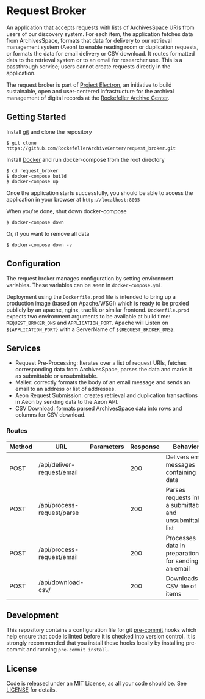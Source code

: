 # Request Broker

An application that accepts requests with lists of ArchivesSpace URIs from users of our discovery system. For each item, the application fetches data from ArchivesSpace, formats that data for delivery to our retrieval management system (Aeon) to enable reading room or duplication requests, or formats the data for email delivery or CSV download. It routes formatted data to the retrieval system or to an email for researcher use. This is a passthrough service; users cannot create requests directly in the application.

The request broker is part of [Project Electron](https://github.com/RockefellerArchiveCenter/project_electron), an initiative to build sustainable, open and user-centered infrastructure for the archival management of digital records at the [Rockefeller Archive Center](http://rockarch.org/).

## Getting Started

Install [git](https://git-scm.com/) and clone the repository

    $ git clone https://github.com/RockefellerArchiveCenter/request_broker.git

Install [Docker](https://store.docker.com/search?type=edition&offering=community) and run docker-compose from the root directory

    $ cd request_broker
    $ docker-compose build
    $ docker-compose up

Once the application starts successfully, you should be able to access the application in your browser at `http://localhost:8005`

When you're done, shut down docker-compose

    $ docker-compose down

Or, if you want to remove all data

    $ docker-compose down -v


## Configuration

The request broker manages configuration by setting environment variables. These variables can be seen in `docker-compose.yml`.

Deployment using the `Dockerfile.prod` file is intended to bring up a production image (based on Apache/WSGI) which is ready to be proxied publicly by an apache, nginx, traefik or similar frontend.  `Dockerfile.prod` expects two environment arguments to be available at build time: `REQUEST_BROKER_DNS` and `APPLICATION_PORT`.  Apache will Listen on `${APPLICATION_PORT}` with a ServerName of `${REQUEST_BROKER_DNS}`.

## Services

* Request Pre-Processing: Iterates over a list of request URIs, fetches corresponding data from ArchivesSpace, parses the data and marks it as submittable or unsubmittable.
* Mailer: correctly formats the body of an email message and sends an email to an address or list of addresses.
* Aeon Request Submission: creates retrieval and duplication transactions in Aeon by sending data to the Aeon API.
* CSV Download: formats parsed ArchivesSpace data into rows and columns for CSV download.

### Routes

| Method | URL | Parameters | Response  | Behavior  |
|--------|-----|---|---|---|
|POST|/api/deliver-request/email| |200|Delivers email messages containing data|
|POST|/api/process-request/parse| |200|Parses requests into a submittable and unsubmittable list|
|POST|/api/process-request/email| |200|Processes data in preparation for sending an email|
|POST|/api/download-csv/| |200|Downloads a CSV file of items|

## Development

This repository contains a configuration file for git [pre-commit](https://pre-commit.com/) hooks which help ensure that code is linted before it is checked into version control. It is strongly recommended that you install these hooks locally by installing pre-commit and running `pre-commit install`.

## License

Code is released under an MIT License, as all your code should be. See [LICENSE](LICENSE) for details.
